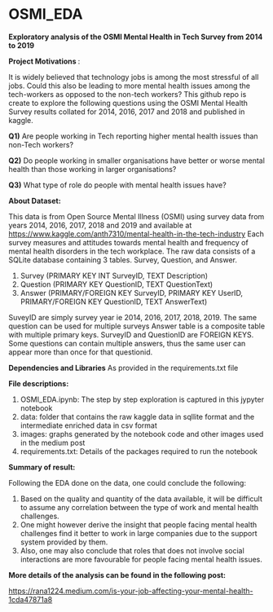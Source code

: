 # OSMI_EDA
<B> Exploratory analysis of the OSMI Mental Health in Tech Survey from 2014 to 2019 </B>

<B> Project Motivations </B>:

  It is widely believed that technology jobs is among the most stressful of all jobs. Could this also be leading to more mental health issues among the tech-workers as opposed to the non-tech workers? This github repo is create to explore the following questions using the OSMI Mental Health Survey results collated for 2014, 2016, 2017 and 2018 and published in kaggle.
  
  <B>Q1)</B> Are people working in Tech reporting higher mental health issues than non-Tech workers?
  
  <B>Q2)</B> Do people working in smaller organisations have better or worse mental health than those working in larger organisations?
  
  <B>Q3)</B> What type of role do people with mental health issues have?

<B>About Dataset:</B>

  This data is from Open Source Mental Illness (OSMI) using survey data from years 2014, 2016, 2017, 2018 and 2019 and available at https://www.kaggle.com/anth7310/mental-health-in-the-tech-industry Each survey measures and attitudes towards mental health and frequency of mental health disorders in the tech workplace.
  The raw data consists of a SQLite database containing 3 tables. Survey, Question, and Answer.
1) Survey (PRIMARY KEY INT SurveyID, TEXT Description)
2) Question (PRIMARY KEY QuestionID, TEXT QuestionText)
3) Answer (PRIMARY/FOREIGN KEY SurveyID, PRIMARY KEY UserID, PRIMARY/FOREIGN KEY QuestionID, TEXT AnswerText)

  SuveyID are simply survey year ie 2014, 2016, 2017, 2018, 2019.
  The same question can be used for multiple surveys
  Answer table is a composite table with multiple primary keys. SurveyID and QuestionID are FOREIGN KEYS.
  Some questions can contain multiple answers, thus the same user can appear more than once for that questionid.

<B>Dependencies and Libraries</B>
As provided in the requirements.txt file

<B>File descriptions:</B>
1) OSMI_EDA.ipynb: The step by step exploration is captured in this jypyter notebook
2) data: folder that contains the raw kaggle data in sqllite format and the intermediate enriched data in csv format
3) images: graphs generated by the notebook code and other images used in the medium post
4) requirements.txt: Details of the packages required to run the notebook

<B>Summary of result:</B>

Following the EDA done on the data, one could conclude the following:
1) Based on the quality and quantity of the data available, it will be difficult to assume any correlation between the type of work and mental health challenges.
2) One might however derive the insight that people facing mental health challenges find it better to work in large companies due to the support system provided by them.
3) Also, one may also conclude that roles that does not involve social interactions are more favourable for people facing mental health issues.


<B>More details of the analysis can be found in the following post:</B>

https://rana1224.medium.com/is-your-job-affecting-your-mental-health-1cda47871a8


